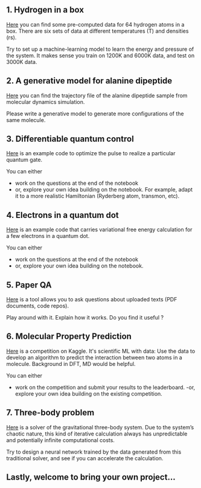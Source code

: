 ## 1. Hydrogen in a box 

[Here](https://code.itp.ac.cn/codes/hydrogen-data) you can find some pre-computed data for 64 hydrogen atoms in a box. There are six sets of data at different temperatures (T) and densities (rs). 

Try to set up a machine-learning model to learn the energy and pressure of the system. It makes sense you train on 1200K and 6000K data, and test on 3000K data. 



## 2. A generative model for alanine dipeptide

[Here](https://markovmodel.github.io/mdshare/ALA2/#alanine-dipeptide) you can find the trajectory file of the alanine dipeptide sample from molecular dynamics simulation. 

Please write a generative model to generate more configurations of the same molecule.  



## 3. Differentiable quantum control 

[Here](https://colab.research.google.com/drive/1T0_sJMwmk7rbpxHMcBZwdD9pnYZx93oh?usp=sharing) is an example code to optimize the pulse to realize a particular quantum gate. 

You can either 

- work on the questions at the end of the notebook 
- or, explore your own idea building on the notebook. For example, adapt it to a more realistic Hamiltonian (Ryderberg atom, transmon, etc). 



## 4. Electrons in a quantum dot

[Here](https://colab.research.google.com/drive/1yIlPo5CAjYrqWHeFEZrMlzWNCoNJ6_YP?usp=sharing) is an example code that carries variational free energy calculation for a few electrons in a quantum dot. 

You can either 

- work on the questions at the end of the notebook 
- or, explore your own idea building on the notebook. 



## 5. Paper QA

[Here](https://github.com/whitead/paper-qa) is a tool allows you to ask questions about uploaded texts (PDF documents, code repos). 

Play around with it. Explain how it works. Do you find it useful ? 



## 6. Molecular Property Prediction

[Here](https://www.kaggle.com/competitions/champs-scalar-coupling/overview) is a competition on Kaggle. It's scientific ML with data: Use the data to develop an algorithm to predict the interaction between two atoms in a molecule. Background in DFT, MD would be helpful. 

You can either

- work on the competition and submit your results to the leaderboard.
-or, explore your own idea building on the existing competition.



## 7. Three-body problem

[Here](https://github.com/zaman13/Three-Body-Problem-Gravitational-System/blob/master/Python%20notebook%20files/Earth_Jupiter_Sun_system.ipynb) is a solver of the gravitational three-body system. Due to the system’s chaotic nature, this kind of iterative calculation always has unpredictable and potentially infinite computational costs.

Try to design a neural network trained by the data generated from this traditional solver, and see if you can accelerate the calculation.



## Lastly, welcome to bring your own project...





